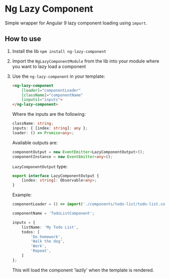 # Ng Lazy Component

Simple wrapper for Angular 9 lazy component loading using `import`.

## How to use

1. Install the lib `npm install ng-lazy-component`
2. Import the `NgLazyComponentModule` from the lib into your module where you want to lazy load a component
3. Use the `ng-lazy-component` in your template:

    ```html
    <ng-lazy-component
        [loader]="componentLoader"
        [className]="componentName"
        [inputs]="inputs">
    </ng-lazy-component>
    ```

    Where the inputs are the following:

    ```typescript
    className: string;
    inputs: { [index: string]: any };
    loader: () => Promise<any>;
    ```

    Available outputs are:

    ```typescript
    componentOutput = new EventEmitter<LazyComponentOutput>();
    componentInstance = new EventEmitter<any>();
    ```

    `LazyComponentOutput` type:

    ```typescript
    export interface LazyComponentOutput {
        [index: string]: Observable<any>;
    }
    ```

    Example:

    ```typescript
    componentLoader = () => import('./components/todo-list/todo-list.component');

    componentName = 'TodoListComponent';

    inputs = {
        listName: 'My Todo List',
        todos: [
            'Do homework',
            'Walk the dog',
            'Work',
            'Repeat',
        ]
    };
    ```

    This will load the component 'lazily' when the template is rendered.
    